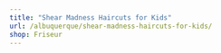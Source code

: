 ```yaml
---
title: "Shear Madness Haircuts for Kids"
url: /albuquerque/shear-madness-haircuts-for-kids/
shop: Friseur
---
```

